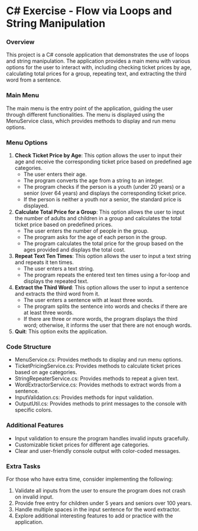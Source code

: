# C# Exercise - Flow via Loops and String Manipulation

### Overview
This project is a C# console application that demonstrates the use of loops and string manipulation. The application provides a main menu with various options for the user to interact with, including checking ticket prices by age, calculating total prices for a group, repeating text, and extracting the third word from a sentence.

### Main Menu
The main menu is the entry point of the application, guiding the user through different functionalities. The menu is displayed using the MenuService class, which provides methods to display and run menu options.

### Menu Options
1. **Check Ticket Price by Age**: This option allows the user to input their age and receive the corresponding ticket price based on predefined age categories.
    - The user enters their age.
    - The program converts the age from a string to an integer.
    - The program checks if the person is a youth (under 20 years) or a senior (over 64 years) and displays the corresponding ticket price.
    - If the person is neither a youth nor a senior, the standard price is displayed.
2. **Calculate Total Price for a Group**: This option allows the user to input the number of adults and children in a group and calculates the total ticket price based on predefined prices.
    - The user enters the number of people in the group.
    - The program asks for the age of each person in the group.
    - The program calculates the total price for the group based on the ages provided and displays the total cost.
3. **Repeat Text Ten Times**: This option allows the user to input a text string and repeats it ten times.
    - The user enters a text string.
    - The program repeats the entered text ten times using a for-loop and displays the repeated text.
4. **Extract the Third Word**: This option allows the user to input a sentence and extracts the third word from it.
    - The user enters a sentence with at least three words.
    - The program splits the sentence into words and checks if there are at least three words.
    - If there are three or more words, the program displays the third word; otherwise, it informs the user that there are not enough words.
0. **Quit**: This option exits the application.

### Code Structure
- MenuService.cs: Provides methods to display and run menu options.
- TicketPricingService.cs: Provides methods to calculate ticket prices based on age categories.
- StringRepeaterService.cs: Provides methods to repeat a given text.
- WordExtractorService.cs: Provides methods to extract words from a sentence.
- InputValidation.cs: Provides methods for input validation.
- OutputUtil.cs: Provides methods to print messages to the console with specific colors.

### Additional Features
- Input validation to ensure the program handles invalid inputs gracefully.
- Customizable ticket prices for different age categories.
- Clear and user-friendly console output with color-coded messages.

### Extra Tasks
For those who have extra time, consider implementing the following:
1.	Validate all inputs from the user to ensure the program does not crash on invalid input.
2.	Provide free entry for children under 5 years and seniors over 100 years.
3.	Handle multiple spaces in the input sentence for the word extractor.
4.	Explore additional interesting features to add or practice with the application.
